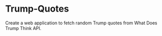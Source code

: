# Trump-Quotes

Create a web application to fetch random Trump quotes from What Does Trump Think API.
